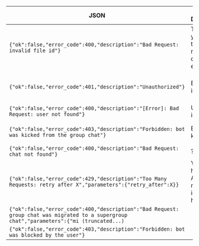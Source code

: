 | JSON         | Human Description| Action needed?    |
|--------------|------------------|-------------------|
|`{"ok":false,"error_code":400,"description":"Bad Request: invalid file id"}`| The file id you are trying to retrieve doesn't exist|Try to call getFile before downloading|
|`{"ok":false,"error_code":401,"description":"Unauthorized"}`|Bot token is incorrect|Correct your bot token and try again|
|`{"ok":false,"error_code":400,"description":"[Error]: Bad Request: user not found"}`|User_id is incorrect|Correct user_id|
|`{"ok":false,"error_code":403,"description":"Forbidden: bot was kicked from the group chat"}`|Bot was kicked|Delete chat_id on your side|
|`{"ok":false,"error_code":400,"description":"Bad Request: chat not found"}`|?|?|
|`{"ok":false,"error_code":429,"description":"Too Many Requests: retry after X","parameters":{"retry_after":X}}`|You are hitting the API limit, more information here||
|`{"ok":false,"error_code":400,"description":"Bad Request: group chat was migrated to a supergroup chat","parameters":{"mi (truncated...)`|||
|`{"ok":false,"error_code":403,"description":"Forbidden: bot was blocked by the user"}`|||
